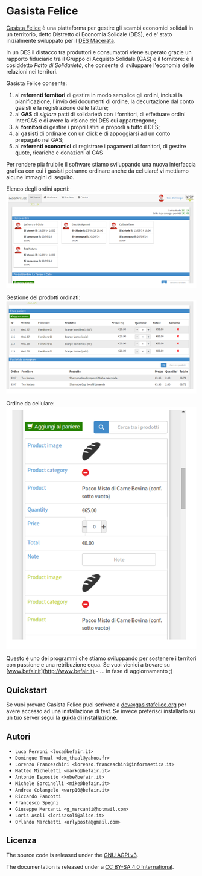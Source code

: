 # Gasista Felice

[Gasista Felice](http://www.gasistafelice.org/) è una piattaforma per gestire gli scambi economici solidali in un territorio, detto Distretto di Economia Solidale (DES), ed e' stato inizialmente sviluppato per il [DES Macerata](http://ordini.desmacerata.it/).

In un DES il distacco tra produttori e consumatori viene superato grazie un rapporto fiduciario tra il Gruppo di Acquisto Solidale (GAS) e il fornitore:  è il cosiddetto *Patto di Solidarietà*, che consente di sviluppare l'economia delle relazioni nei territori.

Gasista Felice consente:

1. ai **referenti fornitori** di gestire in modo semplice gli ordini, inclusi la pianificazione, l'invio dei documenti di ordine, la decurtazione dal conto gasisti e la registrazione delle fatture;
2. ai **GAS** di *siglare* patti di solidarietà con i fornitori, di effettuare ordini InterGAS e di avere la visione del DES cui appartengono;
3. ai **fornitori** di gestire i propri listini e proporli a tutto il DES;
4. ai **gasisti** di ordinare con un click e di appoggiarsi ad un conto prepagato nel GAS;
5. ai **referenti economici** di registrare i pagamenti ai fornitori, di gestire quote, ricariche e donazioni al GAS

Per rendere più fruibile il software stiamo sviluppando
una nuova interfaccia grafica con cui i gasisti potranno ordinare anche da cellulare!
vi mettiamo alcune immagini di seguito.

Elenco degli ordini aperti:
![Elenco degli ordini aperti](docs/user/it/_static/GFric1_home.png "Elenco degli ordini aperti")

Gestione dei prodotti ordinati:
![Gestione dei prodotti ordinati](docs/user/it/_static/GFric1_basket_list.png "Gestione dei prodotti ordinati")

Ordine da cellulare:
![Ordine da cellulare](docs/user/it/_static/GFric1_collapsed_product_list.png "Ordine da cellulare")

Questo è uno dei programmi che stiamo sviluppando per sostenere i territori con passione e una retribuzione equa.
Se vuoi vienici a trovare su [www.befair.it](http://www.befair.it) - ... in fase di aggiornamento ;)

## Quickstart

Se vuoi provare Gasista Felice puoi scrivere a dev@gasistafelice.org per avere accesso ad una installazione di test.
Se invece preferisci installarlo su un tuo server segui la **[guida di installazione](docs/dev/quickstart.md)**.

## Autori

* `Luca Ferroni <luca@befair.it>`
* `Dominque Thual <dom_thual@yahoo.fr>`
* `Lorenzo Franceschini <lorenzo.franceschini@informaetica.it>`
* `Matteo Micheletti <marko@befair.it>`
* `Antonio Esposito <kobe@befair.it>`
* `Michele Sorcinelli <mike@befair.it>`
* `Andrea Colangelo <warp10@befair.it>`
* `Riccardo Pancotti`
* `Francesco Spegni`
* `Giuseppe Mercanti <g_mercanti@hotmail.com>`
* `Loris Asoli <lorisasoli@alice.it>`
* `Orlando Marchetti <orlyposta@gmail.com>`

## Licenza

The source code is released under the [GNU AGPLv3](./LICENSE).

The documentation is released under a [CC BY-SA 4.0 International](https://creativecommons.org/licenses/by-sa/4.0/legalcode).
